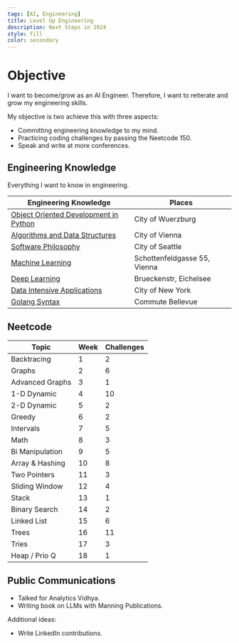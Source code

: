 ```yaml
---
tags: [AI, Engineering]
title: Level Up Engineering
description: Next Steps in 2024
style: fill
color: secondary
---
```


# Objective

I want to become/grow as an AI Engineer. Therefore, I want to reiterate and grow my engineering skills. 

My objective is two achieve this with three aspects:

- Committing engineering knowledge to my mind.
- Practicing coding challenges by passing the Neetcode 150.
- Speak and write at more conferences.

## Engineering Knowledge

Everything I want to know in engineering.

| Engineering Knowledge                                                         | Places                        |
| ----------------------------------------------------------------------------- | ----------------------------- |
| [Object Oriented Development in Python](/pages/castle-object-oriented-python) | City of Wuerzburg             |
| [Algorithms and Data Structures](/pages/castle-algorithms-and-data-structures)       | City of Vienna                |
| [Software Philosophy](/pages/castle-software-philosophy)                      | City of Seattle            |
| [Machine Learning](/pages/castle-machine-learning)                            | Schottenfeldgasse 55, Vienna  |
| [Deep Learning](/pages/castle-deep-learning)                         | Brueckenstr, Eichelsee        |
| [Data Intensive Applications](/pages/castle-data-applications)                | City of New York           |
| [Golang Syntax](/pages/castle-golang)                                         | Commute Bellevue              |

## Neetcode

| Topic           | Week | Challenges |
| --------------- | ---- | ---------- |
| Backtracing     | 1    | 2          |
| Graphs          | 2    | 6          |
| Advanced Graphs | 3    | 1          |
| 1-D Dynamic     | 4    | 10         |
| 2-D Dynamic     | 5    | 2          |
| Greedy          | 6    | 2          |
| Intervals       | 7    | 5          |
| Math            | 8    | 3          |
| Bi Manipulation | 9    | 5          |
| Array & Hashing | 10   | 8          |
| Two Pointers    | 11   | 3          |
| Sliding Window  | 12   | 4          |
| Stack           | 13   | 1          |
| Binary Search   | 14   | 2          |
| Linked List     | 15   | 6          |
| Trees           | 16   | 11         |
| Tries           | 17   | 3          |
| Heap / Prio Q   | 18   | 1          |

## Public Communications

- Talked for Analytics Vidhya.
- Writing book on LLMs with Manning Publications.

Additional ideas: 

- Write LinkedIn contributions.